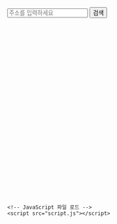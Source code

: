 <!DOCTYPE html>
<html lang="en">
<head>
    <meta charset="UTF-8">
    <meta name="viewport" content="width=device-width, initial-scale=1.0">
    <title>네이버 지도 API 예제</title>
    <!-- CSS 파일 로드 -->
    <link rel="stylesheet" href="styles.css">
</head>
<body>
    <input type="text" id="addressInput" placeholder="주소를 입력하세요">
    <button onclick="searchAddress()">검색</button>
    <div id="map" style="width:100%;height:400px;margin-top:10px;"></div>
    <div id="info"></div>
    
    <!-- JavaScript 파일 로드 -->
    <script src="script.js"></script>
</body>
</html>
